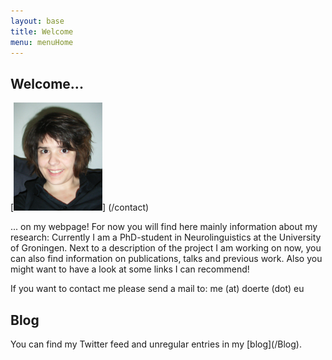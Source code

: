 ```yaml
---
layout: base
title: Welcome
menu: menuHome
---
```



Welcome...
-----------

[<img alt="D&ouml;rte Hessler" src="images/me.png" class="rechts">] (/contact)

... on my webpage! For now you will find here mainly information about my research:
Currently I am a PhD-student in Neurolinguistics at the University of Groningen.  Next to a description of the project I am working on now, you can also find information on publications, talks and previous work. Also you might want to have a look at some links I can recommend!

   
If you want to contact me please send a mail to: me (at) doerte (dot) eu     
  
<h2>Blog</h2>
You can find my Twitter feed and unregular entries in my [blog](/Blog).


